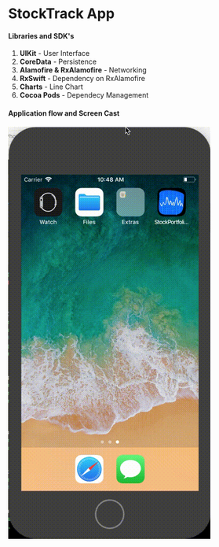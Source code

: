 #  StockTrack App

#### Libraries and SDK's

1. **UIKit** - User Interface
2. **CoreData** - Persistence
3. **Alamofire & RxAlamofire** - Networking
4. **RxSwift** - Dependency on RxAlamofire
5. **Charts** - Line Chart
6. **Cocoa Pods** - Dependecy Management

#### Application flow and Screen Cast
<a href=""><img src="https://github.com/sujaybhowmick/StockPortfolioApp/blob/master/StockTrackScreenCast.gif?raw=true"></a>



